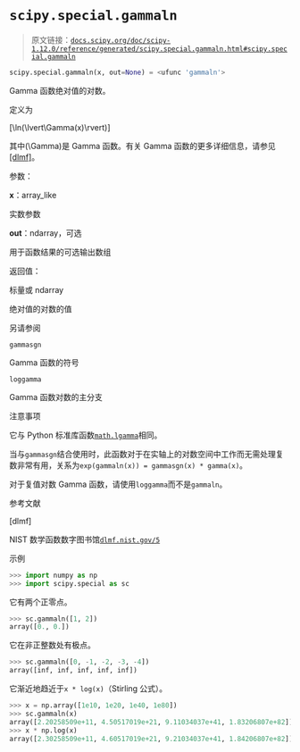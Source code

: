 # `scipy.special.gammaln`

> 原文链接：[`docs.scipy.org/doc/scipy-1.12.0/reference/generated/scipy.special.gammaln.html#scipy.special.gammaln`](https://docs.scipy.org/doc/scipy-1.12.0/reference/generated/scipy.special.gammaln.html#scipy.special.gammaln)

```py
scipy.special.gammaln(x, out=None) = <ufunc 'gammaln'>
```

Gamma 函数绝对值的对数。

定义为

\[\ln(\lvert\Gamma(x)\rvert)\]

其中\(\Gamma\)是 Gamma 函数。有关 Gamma 函数的更多详细信息，请参见[[dlmf]](#r671f02f8b172-dlmf)。

参数：

**x**：array_like

实数参数

**out**：ndarray，可选

用于函数结果的可选输出数组

返回值：

标量或 ndarray

绝对值的对数的值

另请参阅

`gammasgn`

Gamma 函数的符号

`loggamma`

Gamma 函数对数的主分支

注意事项

它与 Python 标准库函数[`math.lgamma`](https://docs.python.org/3/library/math.html#math.lgamma "(在 Python v3.12 中)")相同。

当与`gammasgn`结合使用时，此函数对于在实轴上的对数空间中工作而无需处理复数非常有用，关系为`exp(gammaln(x)) = gammasgn(x) * gamma(x)`。

对于复值对数 Gamma 函数，请使用`loggamma`而不是`gammaln`。

参考文献

[dlmf]

NIST 数学函数数字图书馆[`dlmf.nist.gov/5`](https://dlmf.nist.gov/5)

示例

```py
>>> import numpy as np
>>> import scipy.special as sc 
```

它有两个正零点。

```py
>>> sc.gammaln([1, 2])
array([0., 0.]) 
```

它在非正整数处有极点。

```py
>>> sc.gammaln([0, -1, -2, -3, -4])
array([inf, inf, inf, inf, inf]) 
```

它渐近地趋近于`x * log(x)`（Stirling 公式）。

```py
>>> x = np.array([1e10, 1e20, 1e40, 1e80])
>>> sc.gammaln(x)
array([2.20258509e+11, 4.50517019e+21, 9.11034037e+41, 1.83206807e+82])
>>> x * np.log(x)
array([2.30258509e+11, 4.60517019e+21, 9.21034037e+41, 1.84206807e+82]) 
```
